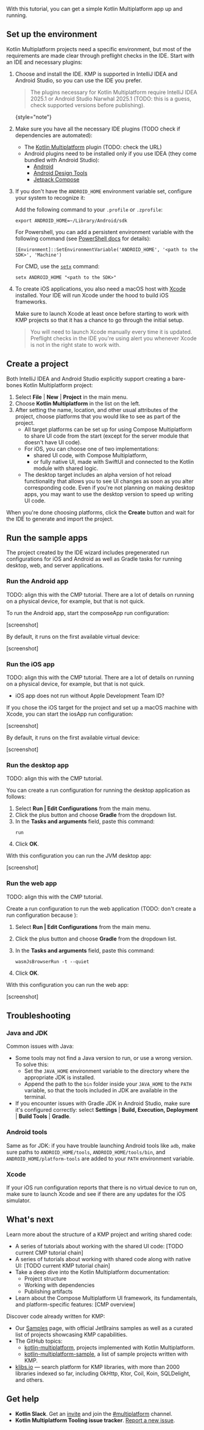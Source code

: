 [//]: # (title: Kotlin Multiplatform quickstart)

With this tutorial, you can get a simple Kotlin Multiplatform app up and running.

## Set up the environment

Kotlin Multiplatform projects need a specific environment,
but most of the requirements are made clear through preflight checks in the IDE.
Start with an IDE and necessary plugins:

1. Choose and install the IDE.
    KMP is supported in IntelliJ IDEA and Android Studio, so you can use the IDE you prefer.

    > The plugins necessary for Kotlin Multiplatform require IntelliJ IDEA 2025.1
    > or Android Studio Narwhal 2025.1 (TODO: this is a guess, check supported versions before publishing).
    >
    {style="note"}

2. Make sure you have all the necessary IDE plugins (TODO check if dependencies are automated):

    * The [Kotlin Multiplatform](https://plugins.jetbrains.com/plugin/14936-kotlin-multiplatform) plugin (TODO: check the URL)
    * Android plugins need to be installed only if you use IDEA (they come bundled with Android Studio):
      * [Android](https://plugins.jetbrains.com/plugin/22989-android)
      * [Android Design Tools](https://plugins.jetbrains.com/plugin/22990-android-design-tools)
      * [Jetpack Compose](https://plugins.jetbrains.com/plugin/18409-jetpack-compose) 

3. If you don't have the `ANDROID_HOME` environment variable set, configure your system to recognize it:

    <tabs>
    <tab title= "Bash or Zsh">
   
    Add the following command to your `.profile` or `.zprofile`:
        
    ```shell
    export ANDROID_HOME=~/Library/Android/sdk
    ```
   
    </tab>
    <tab title= "Windows Powershell or CMD">

    For Powershell, you can add a persistent environment variable with the following command (see [PowerShell docs](https://learn.microsoft.com/en-us/powershell/module/microsoft.powershell.core/about/about_environment_variables)
    for details):

    ```shell
    [Environment]::SetEnvironmentVariable('ANDROID_HOME', '<path to the SDK>', 'Machine')
    ```

    For CMD, use the [`setx`](https://learn.microsoft.com/en-us/windows-server/administration/windows-commands/setx) command:
    
    ```shell
    setx ANDROID_HOME "<path to the SDK>"
    ```
    </tab>
    </tabs>

4. To create iOS applications, you also need a macOS host with [Xcode](https://apps.apple.com/us/app/xcode/id497799835) installed.
   Your IDE will run Xcode under the hood to build iOS frameworks.

    Make sure to launch Xcode at least once before starting to work with KMP projects so that it has a chance to
    go through the initial setup.

    > You will need to launch Xcode manually every time it is updated.
    > Preflight checks in the IDE you're using alert you whenever Xcode is not in the right state to work with.

## Create a project 

Both IntelliJ IDEA and Android Studio explicitly support creating a bare-bones Kotlin Multiplatform project:

1. Select **File** | **New** | **Project** in the main menu.
2. Choose **Kotlin Multiplatform** in the list on the left.
3. After setting the name, location, and other usual attributes of the project, choose platforms that you
    would like to see as part of the project.
    * All target platforms can be set up for using Compose Multiplatform to share UI code from the start
      (except for the server module that doesn't have UI code).
    * For iOS, you can choose one of two implementations: 
      * shared UI code, with Compose Multiplatform,
      * or fully native UI, made with SwiftUI and connected to the Kotlin module with shared logic.  
    * The desktop target includes an alpha version of hot reload functionality that allows you to see UI changes
      as soon as you alter corresponding code.
      Even if you're not planning on making desktop apps, you may want to use the desktop version to speed up
      writing UI code.

When you're done choosing platforms, click the **Create** button and wait for the IDE to generate and import the project.

## Run the sample apps

The project created by the IDE wizard includes pregenerated run configurations for iOS and Android
as well as Gradle tasks for running desktop, web, and server applications.

### Run the Android app

TODO: align this with the CMP tutorial. There are a lot of details on running on a physical device, for example,
but that is not quick.

To run the Android app, start the composeApp run configuration:

[screenshot]

By default, it runs on the first available virtual device:

[screenshot]

### Run the iOS app

TODO: align this with the CMP tutorial. There are a lot of details on running on a physical device, for example,
but that is not quick.
* iOS app does not run without Apple Development Team ID?

If you chose the iOS target for the project and set up a macOS machine with Xcode,
you can start the iosApp run configuration:

[screenshot]

By default, it runs on the first available virtual device:

[screenshot]

### Run the desktop app

TODO: align this with the CMP tutorial.

You can create a run configuration for running the desktop application as follows:

1. Select **Run | Edit Configurations** from the main menu.
2. Click the plus button and choose **Gradle** from the dropdown list.
3. In the **Tasks and arguments** field, paste this command:
   ```shell
   run
   ```
4. Click **OK**.

With this configuration you can run the JVM desktop app:

[screenshot]

### Run the web app

TODO: align this with the CMP tutorial.

Create a run configuration to run the web application (TODO: don't create a run configuration because ):

1. Select **Run | Edit Configurations** from the main menu.
2. Click the plus button and choose **Gradle** from the dropdown list.
3. In the **Tasks and arguments** field, paste this command:

   ```shell
   wasmJsBrowserRun -t --quiet
   ```

4. Click **OK**.

With this configuration you can run the web app:

[screenshot]

## Troubleshooting

### Java and JDK

Common issues with Java:

* Some tools may not find a Java version to run, or use a wrong version.
  To solve this:
    * Set the `JAVA_HOME` environment variable to the directory where the appropriate JDK is installed.
    * Append the path to the `bin` folder inside your `JAVA_HOME` to the `PATH` variable,
      so that the tools included in JDK are available in the terminal.
* If you encounter issues with Gradle JDK in Android Studio, make sure it's configured correctly:
  select **Settings** | **Build, Execution, Deployment** | **Build Tools** | **Gradle**.

### Android tools

Same as for JDK: if you have trouble launching Android tools like `adb`,
make sure paths to `ANDROID_HOME/tools`, `ANDROID_HOME/tools/bin`, and
`ANDROID_HOME/platform-tools` are added to your `PATH` environment variable.

### Xcode

If your iOS run configuration reports that there is no virtual device to run on, make sure to launch Xcode
and see if there are any updates for the iOS simulator.

## What's next

Learn more about the structure of a KMP project and writing shared code:
* A series of tutorials about working with the shared UI code: [TODO current CMP tutorial chain]
* A series of tutorials about working with shared code along with native UI: [TODO current KMP tutorial chain]
* Take a deep dive into the Kotlin Multiplatform documentation:
  * Project structure
  * Working with dependencies
  * Publishing artifacts
* Learn about the Compose Multiplatform UI framework, its fundamentals, and platform-specific features: [CMP overview]

Discover code already written for KMP:
* Our [Samples](multiplatform-samples.md) page, with official JetBrains samples as well as a curated list of
    projects showcasing KMP capabilities.
* The GitHub topics:
  * [kotlin-multiplatform](https://github.com/topics/kotlin-multiplatform), projects implemented with Kotlin Multiplatform.
  * [kotlin-multiplatform-sample](https://github.com/topics/kotlin-multiplatform-sample),
      a list of sample projects written with KMP.
* [klibs.io](https://klibs.io) — search platform for KMP libraries, with more than 2000 libraries indexed so far,
    including OkHttp, Ktor, Coil, Koin, SQLDelight, and others.

## Get help

* **Kotlin Slack**. Get an [invite](https://surveys.jetbrains.com/s3/kotlin-slack-sign-up) and join the [#multiplatform](https://kotlinlang.slack.com/archives/C3PQML5NU) channel.
* **Kotlin Multiplatform Tooling issue tracker**. [Report a new issue](https://youtrack.jetbrains.com/newIssue?project=KMT).
